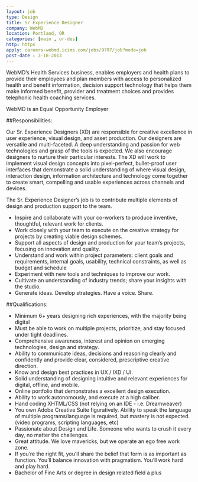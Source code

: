 ```yaml
---
layout: job
type: Design
title: Sr Experience Designer
company: WebMD
location: Portland, OR
categories: [main , or-des]
http: https
apply: careers-webmd.icims.com/jobs/9797/job?mode=job
post-date : 3-18-2013
---
```


WebMD’s Health  Services business, enables employers and health plans to provide their  employees and plan members with access to personalized health and  benefit information, decision support technology that helps them make  informed benefit, provider and treatment choices and provides telephonic  health coaching services.

WebMD is an Equal Opportunity Employer

##Responsibilities:

Our Sr. Experience Designers (XD) are responsible for creative excellence in user experience, visual design, and asset production. Our designers are versatile and multi-faceted. A deep understanding and passion for web technologies and grasp of the tools is expected. We also encourage designers to nurture their particular interests. The XD will work to implement visual design concepts into pixel-perfect, bullet-proof user interfaces that demonstrate a solid understanding of where visual design, interaction design, information architecture and technology come together to create smart, compelling and usable experiences across channels and devices.

The Sr. Experience Designer’s job is to contribute multiple elements of design and production support to the team.

* Inspire and collaborate with your co-workers to produce inventive, thoughtful, relevant work for clients.
* Work closely with your team to execute on the creative strategy for projects by creating viable design schemes.
* Support all aspects of design and production for your team’s projects, focusing on innovation and quality.
* Understand and work within project parameters: client goals and requirements, internal goals, usability, technical constraints, as well as budget and schedule
* Experiment with new tools and techniques to improve our work.
* Cultivate an understanding of industry trends; share your insights with the studio.
* Generate ideas. Develop strategies. Have a voice. Share.

##Qualifications:

* Minimum 6+ years designing rich experiences, with the majority being digital
* Must be able to work on multiple projects, prioritize, and stay focused under tight deadlines.
* Comprehensive awareness, interest and opinion on emerging technologies, design and strategy.
* Ability to communicate ideas, decisions and reasoning clearly and confidently and provide clear, considered, prescriptive creative direction.
* Know and design best practices in UX / IXD / UI.
* Solid understanding of designing intuitive and relevant experiences for digital, offline, and mobile.
* Online portfolio that demonstrates a excellent design execution.
* Ability to work autonomously, and execute at a high caliber.
* Hand coding XHTML/CSS (not relying on an IDE - i.e. Dreamweaver)
* You own Adobe Creative Suite figuratively. Ability to speak the language of multiple programs/language is required, but mastery is not expected. (video programs, scripting languages, etc)
* Passionate about Design and Life. Someone who wants to crush it every day, no matter the challenges.
* Great attitude. We love mavericks, but we operate an ego free work zone.
* If you’re the right fit, you’ll share the belief that form is as important as function. You’ll balance innovation with pragmatism. You’ll work hard and play hard.
* Bachelor of Fine Arts or degree in design related field a plus